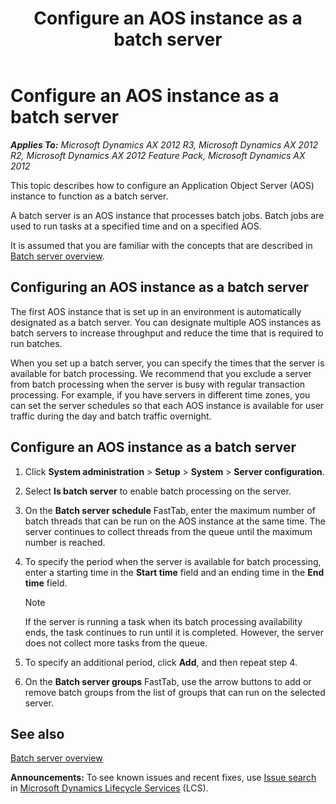 ﻿---
title: Configure an AOS instance as a batch server
TOCTitle: Configure an AOS instance as a batch server
ms:assetid: 74687f8d-fd55-4a99-bea9-835655905fb4
ms:mtpsurl: https://technet.microsoft.com/en-us/library/Gg731831(v=AX.60)
ms:contentKeyID: 35132680
ms.date: 05/02/2014
mtps_version: v=AX.60
---

# Configure an AOS instance as a batch server 


_**Applies To:** Microsoft Dynamics AX 2012 R3, Microsoft Dynamics AX 2012 R2, Microsoft Dynamics AX 2012 Feature Pack, Microsoft Dynamics AX 2012_

This topic describes how to configure an Application Object Server (AOS) instance to function as a batch server.

A batch server is an AOS instance that processes batch jobs. Batch jobs are used to run tasks at a specified time and on a specified AOS.

It is assumed that you are familiar with the concepts that are described in [Batch server overview](batch-server-overview.md).

## Configuring an AOS instance as a batch server

The first AOS instance that is set up in an environment is automatically designated as a batch server. You can designate multiple AOS instances as batch servers to increase throughput and reduce the time that is required to run batches.

When you set up a batch server, you can specify the times that the server is available for batch processing. We recommend that you exclude a server from batch processing when the server is busy with regular transaction processing. For example, if you have servers in different time zones, you can set the server schedules so that each AOS instance is available for user traffic during the day and batch traffic overnight.

## Configure an AOS instance as a batch server

1.  Click **System administration** \> **Setup** \> **System** \> **Server configuration**.

2.  Select **Is batch server** to enable batch processing on the server.

3.  On the **Batch server schedule** FastTab, enter the maximum number of batch threads that can be run on the AOS instance at the same time. The server continues to collect threads from the queue until the maximum number is reached.

4.  To specify the period when the server is available for batch processing, enter a starting time in the **Start time** field and an ending time in the **End time** field.
    

    > [!NOTE]
    > <P>If the server is running a task when its batch processing availability ends, the task continues to run until it is completed. However, the server does not collect more tasks from the queue.</P>



5.  To specify an additional period, click **Add**, and then repeat step 4.

6.  On the **Batch server groups** FastTab, use the arrow buttons to add or remove batch groups from the list of groups that can run on the selected server.

## See also

[Batch server overview](batch-server-overview.md)

  
**Announcements:** To see known issues and recent fixes, use [Issue search](http://go.microsoft.com/fwlink/?linkid=389258) in [Microsoft Dynamics Lifecycle Services](http://go.microsoft.com/fwlink/?linkid=306505) (LCS).

